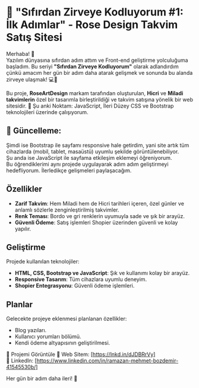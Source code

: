 # 🚀 "Sıfırdan Zirveye Kodluyorum #1: İlk Adımlar" - Rose Design Takvim Satış Sitesi

Merhaba! 👋  
Yazılım dünyasına sıfırdan adım attım ve Front-end geliştirme yolculuğuma başladım. Bu seriyi **"Sıfırdan Zirveye Kodluyorum"** olarak adlandırdım çünkü amacım her gün bir adım daha atarak gelişmek ve sonunda bu alanda zirveye ulaşmak! 💻🚀

Bu proje, **RoseArtDesign** markam tarafından oluşturulan, **Hicri** ve **Miladi takvimlerin** özel bir tasarımla birleştirildiği ve takvim satışına yönelik bir web sitesidir.
🔑 Şu anki Noktam:
JavaScript, İleri Düzey CSS ve Bootstrap teknolojileri üzerinde çalışıyorum. 

## 🔄 Güncelleme:
Şimdi ise Bootstrap ile sayfamı responsive hale getirdim, yani site artık tüm cihazlarda (mobil, tablet, masaüstü) uyumlu şekilde görüntülenebiliyor.   
Şu anda ise JavaScript ile sayfama etkileşim eklemeyi öğreniyorum.   
Bu öğrendiklerimi aynı projede uygulayarak adım adım geliştirmeyi hedefliyorum. İlerledikçe gelişmeleri paylaşacağım.

## Özellikler

- **Zarif Takvim**: Hem Miladi hem de Hicri tarihleri içeren, özel günler ve anlamlı sözlerle zenginleştirilmiş takvimler.
- **Renk Teması**: Bordo ve gri renklerin uyumuyla sade ve şık bir arayüz.
- **Güvenli Ödeme**: Satış işlemleri Shopier üzerinden güvenli ve kolay yapılır.

## Geliştirme

Projede kullanılan teknolojiler:

- **HTML, CSS, Bootstrap ve JavaScript**: Şık ve kullanımı kolay bir arayüz.
- **Responsive Tasarım**: Tüm cihazlara uyumlu deneyim.
- **Shopier Entegrasyonu**: Güvenli ödeme işlemleri.

## Planlar

Gelecekte projeye eklenmesi planlanan özellikler:

- Blog yazıları.
- Kullanıcı yorumları bölümü.
- Kendi ödeme altyapısının geliştirilmesi.

🔗 Projemi Görüntüle
🔗 Web Sitem: [https://lnkd.in/dJDBRrVy]   
🔗 LinkedIn: [https://www.linkedin.com/in/ramazan-mehmet-bozdemir-41545530b/]  

Her gün bir adım daha ileri! 💪
